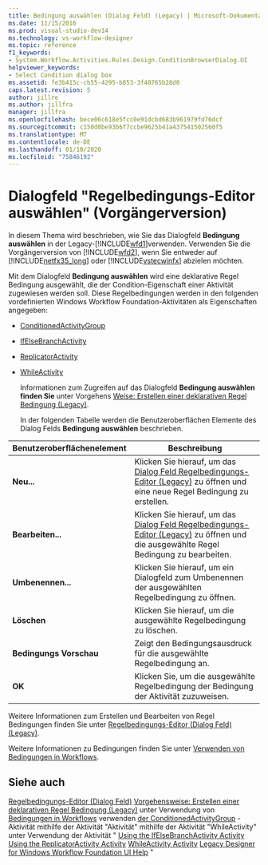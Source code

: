 ```yaml
---
title: Bedingung auswählen (Dialog Feld) (Legacy) | Microsoft-Dokumentation
ms.date: 11/15/2016
ms.prod: visual-studio-dev14
ms.technology: vs-workflow-designer
ms.topic: reference
f1_keywords:
- System.Workflow.Activities.Rules.Design.ConditionBrowserDialog.UI
helpviewer_keywords:
- Select Condition dialog box
ms.assetid: fe3b415c-cb55-4295-b853-3f40765b28d0
caps.latest.revision: 5
author: jillre
ms.author: jillfra
manager: jillfra
ms.openlocfilehash: bece06c618e5fcc0e91dcbd683b961979fd76dcf
ms.sourcegitcommit: c150d0be93b6f7ccbe9625b41a437541502560f5
ms.translationtype: MT
ms.contentlocale: de-DE
ms.lasthandoff: 01/10/2020
ms.locfileid: "75846192"
---
```

# <a name="select-condition-dialog-box-legacy"></a>Dialogfeld "Regelbedingungs-Editor auswählen" (Vorgängerversion)
In diesem Thema wird beschrieben, wie Sie das Dialogfeld **Bedingung auswählen** in der Legacy-[!INCLUDE[wfd1](../includes/wfd1-md.md)]verwenden. Verwenden Sie die Vorgängerversion von [!INCLUDE[wfd2](../includes/wfd2-md.md)], wenn Sie entweder auf [!INCLUDE[netfx35_long](../includes/netfx35-long-md.md)] oder [!INCLUDE[vstecwinfx](../includes/vstecwinfx-md.md)] abzielen möchten.

 Mit dem Dialogfeld **Bedingung auswählen** wird eine deklarative Regel Bedingung ausgewählt, die der Condition-Eigenschaft einer Aktivität zugewiesen werden soll. Diese Regelbedingungen werden in den folgenden vordefinierten Windows Workflow Foundation-Aktivitäten als Eigenschaften angegeben:

- [ConditionedActivityGroup](https://msdn2.microsoft.com/library/system.workflow.activities.conditionedactivitygroup.aspx)

- [IfElseBranchActivity](https://msdn2.microsoft.com/library/system.workflow.activities.ifelsebranchactivity.aspx)

- [ReplicatorActivity](https://msdn2.microsoft.com/library/system.workflow.activities.replicatoractivity.aspx)

- [WhileActivity](https://msdn2.microsoft.com/library/system.workflow.activities.whileactivity.aspx)

  Informationen zum Zugreifen auf das Dialogfeld **Bedingung auswählen finden Sie** unter Vorgehens [Weise: Erstellen einer deklarativen Regel Bedingung (Legacy)](../workflow-designer/how-to-create-a-declarative-rule-condition-legacy.md).

  In der folgenden Tabelle werden die Benutzeroberflächen Elemente des Dialog Felds **Bedingung auswählen** beschrieben.

|Benutzeroberflächenelement|Beschreibung|
|----------------|-----------------|
|**Neu...**|Klicken Sie hierauf, um das [Dialog Feld Regelbedingungs-Editor (Legacy)](../workflow-designer/rule-condition-editor-dialog-box-legacy.md) zu öffnen und eine neue Regel Bedingung zu erstellen.|
|**Bearbeiten...**|Klicken Sie hierauf, um das [Dialog Feld Regelbedingungs-Editor (Legacy)](../workflow-designer/rule-condition-editor-dialog-box-legacy.md) zu öffnen und die ausgewählte Regel Bedingung zu bearbeiten.|
|**Umbenennen...**|Klicken Sie hierauf, um ein Dialogfeld zum Umbenennen der ausgewählten Regelbedingung zu öffnen.|
|**Löschen**|Klicken Sie hierauf, um die ausgewählte Regelbedingung zu löschen.|
|**Bedingungs Vorschau**|Zeigt den Bedingungsausdruck für die ausgewählte Regelbedingung an.|
|**OK**|Klicken Sie, um die ausgewählte Regelbedingung der Bedingung der Aktivität zuzuweisen.|

 Weitere Informationen zum Erstellen und Bearbeiten von Regel Bedingungen finden Sie unter [Regelbedingungs-Editor (Dialog Feld) (Legacy)](../workflow-designer/rule-condition-editor-dialog-box-legacy.md).

 Weitere Informationen zu Bedingungen finden Sie unter [Verwenden von Bedingungen in Workflows](https://msdn2.microsoft.com/library/bb628447.aspx).

## <a name="see-also"></a>Siehe auch
 [Regelbedingungs-Editor (Dialog Feld)](../workflow-designer/rule-condition-editor-dialog-box-legacy.md) [Vorgehensweise: Erstellen einer deklarativen Regel Bedingung (Legacy)](../workflow-designer/how-to-create-a-declarative-rule-condition-legacy.md) unter Verwendung von [Bedingungen in Workflows](https://msdn2.microsoft.com/library/bb628447.aspx) verwenden [der ConditionedActivityGroup](https://msdn2.microsoft.com/library/bb675237.aspx) -Aktivität mithilfe der Aktivität "Aktivität" mithilfe der Aktivität "WhileActivity" unter Verwendung der Aktivität " [Using the IfElseBranchActivity Activity](https://msdn2.microsoft.com/library/bb628465.aspx) [Using the ReplicatorActivity Activity](https://msdn2.microsoft.com/library/bb628544.aspx) [WhileActivity Activity](https://msdn2.microsoft.com/library/bb628552.aspx) [Legacy Designer for Windows Workflow Foundation UI Help](../workflow-designer/legacy-designer-for-windows-workflow-foundation-ui-help.md) "

